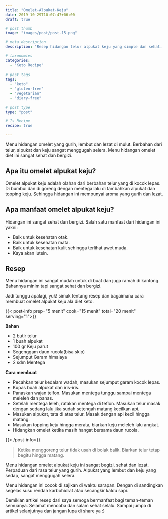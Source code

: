 ```yaml
---
title: "Omelet-Alpukat-Keju"
date: 2019-10-29T10:07:47+06:00
draft: true

# post thumb
image: "images/post/post-15.png"

# meta description
description: "Resep hidangan telur alpukat keju yang simple dan sehat. Sangat creamy dan menggugah selera."

# taxonomies
categories:
  - "Keto Recipe"
  
# post tags
tags:
  - "keto"
  - "gluten-free"
  - "vegetarian"
  - "diary-free"
  
# post type
type: "post"

# Is Recipe
recipe: true

---
```


Menu hidangan omelet yang gurih, lembut dan lezat di mulut. Berbahan dari telur, alpukat dan keju sangat menggugah selera. Menu hidangan omelet diet ini sangat sehat dan bergizi.

## Apa itu omelet alpukat keju?

Omelet alpukat keju adalah olahan dari berbahan telur yang di kocok lepas. Di bumbui dan di goreng dengan mentega lalu di tambahkan alpukat dan topping keju. Sehingga hidangan ini mempunyai aroma yang gurih dan lezat.

## Apa manfaat omelet alpukat keju?

Hidangan ini sangat sehat dan bergizi. Salah satu manfaat dari hidangan ini yakni:
- Baik untuk kesehatan otak.
- Baik untuk kesehatan mata.
- Baik untuk kesehatan kulit sehingga terlihat awet muda.
- Kaya akan lutein.

## Resep

Menu hidangan ini sangat mudah untuk di buat dan juga ramah di kantong. Bahannya minim tapi sangat sehat dan bergizi.

Jadi tunggu apalagi, yuk! simak tentang resep dan bagaimana cara membuat omelet alpukat keju ala diet keto.

{{< post-info prep="5 menit" cook="15 menit" total="20 menit" serving="1">}}

__Bahan__

-   2 butir telur
-   1 buah alpukat
-   100 gr Keju parut
-   Segenggam daun rucola(bisa skip)
-   Sejumput Garam himalaya
-   2 sdm Mentega

__Cara membuat__

-   Pecahkan telur kedalam wadah, masukan sejumput garam kocok lepas.
-   Kupas buah alpukat dan iris-iris.
-   Panaskan wajan telfon. Masukan mentega tunggu sampai mentega meleleh dan panas.
-   Setelah mentega leleh, ratakan mentega di teflon. Masukan telur masak dengan sedang lalu jika sudah setengah matang kecilkan api.
-   Masukan alpukat, tata di atas telur. Masak dengan api kecil hingga matang.
-   Masukan topping keju hingga merata, biarkan keju meleleh lalu angkat.
-   Hidangkan omelet ketika masih hangat bersama daun rucola.

{{< /post-info>}}

>Ketika menggoreng telur tidak usah di bolak balik. Biarkan telur tetap begitu hingga matang.

Menu hidangan omelet alpukat keju ini sangat begizi, sehat dan lezat. Perpaduan dari rasa telur yang gurih. Alpukat yang lembut dan keju yang sedap, sangat menggugah selera.

Menu hidangan ini cocok di sajikan di waktu sarapan. Dengan di sandingkan segelas susu rendah karbohidrat atau secangkir kaldu sapi.

Demikian artikel resep dari saya semoga bermanfaat bagi teman-teman semuanya. Selamat mencoba dan salam sehat selalu. Sampai jumpa di artikel selanjutnya dan jangan lupa di share ya :)
